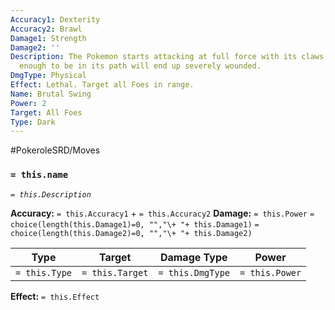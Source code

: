 ```yaml
---
Accuracy1: Dexterity
Accuracy2: Brawl
Damage1: Strength
Damage2: ''
Description: The Pokemon starts attacking at full force with its claws, anyone unfortunate
  enough to be in its path will end up severely wounded.
DmgType: Physical
Effect: Lethal. Target all Foes in range.
Name: Brutal Swing
Power: 2
Target: All Foes
Type: Dark
---
```


#PokeroleSRD/Moves

### `= this.name` 
*`= this.Description`*

**Accuracy:** `= this.Accuracy1` + `= this.Accuracy2`
**Damage:** `= this.Power` `= choice(length(this.Damage1)=0, "","\+ "+ this.Damage1)` `= choice(length(this.Damage2)=0, "","\+ "+ this.Damage2)`

| Type          | Target          | Damage Type          | Power          |
| ------------- | --------------- | ---------------- | -------------- |
| `= this.Type` | `= this.Target` | `= this.DmgType` | `= this.Power` | 

**Effect:** `= this.Effect`